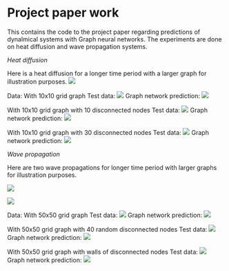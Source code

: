 # Project paper work

This contains the code to the project paper regarding predictions of dynalmical systems with Graph neural networks. The experiments are done on heat diffusion and wave propagation systems.


_Heat diffusion_

Here is a heat diffusion for a longer time period with a larger graph for illustration purposes.
![](https://github.com/axdeux/project-paper/blob/main/long_time_graph_50hot.gif)

Data:
With 10x10 grid graph
Test data:
![](https://github.com/axdeux/project-paper/blob/main/heatwave/test0.gif)
Graph network prediction:
![](https://github.com/axdeux/project-paper/blob/main/pred0.gif)

With 10x10 grid graph with 10 disconnected nodes
Test data:
![](https://github.com/axdeux/project-paper/blob/main/test10.gif)
Graph network prediction:
![](https://github.com/axdeux/project-paper/blob/main/pred10.gif)

With 10x10 grid graph with 30 disconnected nodes
Test data:
![](https://github.com/axdeux/project-paper/blob/main/test30.gif)
Graph network prediction:
![](https://github.com/axdeux/project-paper/blob/main/pred30.gif)


_Wave propagation_

Here are two wave propagations for longer time period with larger graphs for illustration purposes.

![](https://github.com/axdeux/project-paper/blob/main/long_time_test.gif)


![](https://github.com/axdeux/project-paper/blob/main/long_time_test2.gif)

Data:
With 50x50 grid graph
Test data:
![](https://github.com/axdeux/project-paper/blob/main/test_no.gif)
Graph network prediction:
![](https://github.com/axdeux/project-paper/blob/main/prediction_no.gif)

With 50x50 grid graph with 40 random disconnected nodes
Test data:
![](https://github.com/axdeux/project-paper/blob/main/test_rand.gif)
Graph network prediction:
![](https://github.com/axdeux/project-paper/blob/main/prediction_rand.gif)

With 50x50 grid graph with walls of disconnected nodes
Test data:
![](https://github.com/axdeux/project-paper/blob/main/test_toppbot.gif)
Graph network prediction:
![](https://github.com/axdeux/project-paper/blob/main/prediction_topbot.gif)
